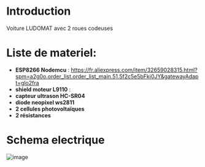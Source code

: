 # Introduction

Voiture LUDOMAT avec 2 roues codeuses

# Liste de materiel:
- __ESP8266 Nodemcu__ : https://fr.aliexpress.com/item/32659028315.html?spm=a2g0o.order_list.order_list_main.51.5f2c5e5bFkj0JY&gatewayAdapt=glo2fra
- __shield moteur L9110__ : 
- __capteur ultrason HC-SR04__
- __diode neopixel ws2811__
- __2 cellules photovoltaïques__
- __2 résistances__

# Schema electrique

![image](https://github.com/arnaudrco/exemples/assets/90700891/81cc572a-b916-4dc6-a42f-3a9e503c39aa)








